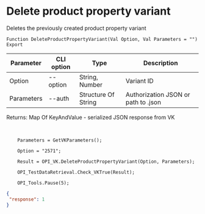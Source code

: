 ﻿---
sidebar_position: 7
---

# Delete product property variant
 Deletes the previously created product property variant



`Function DeleteProductPropertyVariant(Val Option, Val Parameters = "") Export`

  | Parameter | CLI option | Type | Description |
  |-|-|-|-|
  | Option | --option | String, Number | Variant ID |
  | Parameters | --auth | Structure Of String | Authorization JSON or path to .json |

  
  Returns:  Map Of KeyAndValue - serialized JSON response from VK

<br/>




```bsl title="Code example"
    Parameters = GetVKParameters();

    Option = "2571";

    Result = OPI_VK.DeleteProductPropertyVariant(Option, Parameters);

    OPI_TestDataRetrieval.Check_VKTrue(Result);

    OPI_Tools.Pause(5);
```
 



```json title="Result"
{
 "response": 1
}
```
